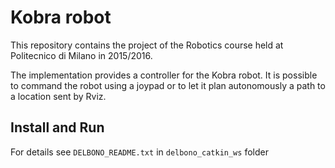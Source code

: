 # Kobra robot
This repository contains the project of the Robotics course held at Politecnico di Milano in 2015/2016.

The implementation provides a controller for the Kobra robot. 
It is possible to command the robot using a joypad or to let it plan autonomously a path to a location sent by Rviz.

## Install and Run
For details see `DELBONO_README.txt` in `delbono_catkin_ws` folder
